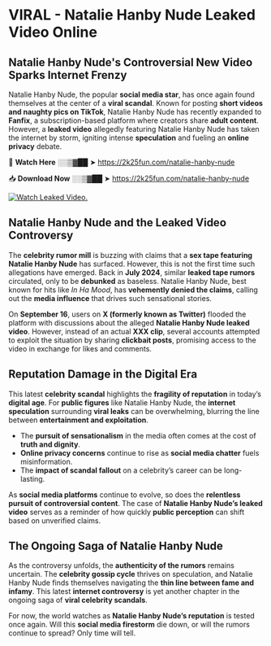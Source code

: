 # VIRAL - Natalie Hanby Nude Leaked Video Online

## **Natalie Hanby Nude's Controversial New Video Sparks Internet Frenzy**  

Natalie Hanby Nude, the popular **social media star**, has once again found themselves at the center of a **viral scandal**. Known for posting **short videos and naughty pics on TikTok**, Natalie Hanby Nude has recently expanded to **Fanfix**, a subscription-based platform where creators share **adult content**. However, a **leaked video** allegedly featuring Natalie Hanby Nude has taken the internet by storm, igniting intense **speculation** and fueling an **online privacy** debate.  

🔴 **Watch Here** ░░▒▓██ ➤ https://2k25fun.com/natalie-hanby-nude  

📥 **Download Now** ░░▒▓██ ➤ https://2k25fun.com/natalie-hanby-nude  

[![Watch Leaked Video.](https://miro.medium.com/v2/resize:fit:828/format:webp/1*cilzJN44JGOrTw9NJCrNHA.gif "Watch Leaked Video")](https://2k25fun.com/natalie-hanby-nude)

## **Natalie Hanby Nude and the Leaked Video Controversy**  

The **celebrity rumor mill** is buzzing with claims that a **sex tape featuring Natalie Hanby Nude** has surfaced. However, this is not the first time such allegations have emerged. Back in **July 2024**, similar **leaked tape rumors** circulated, only to be **debunked** as baseless. Natalie Hanby Nude, best known for hits like *In Ha Mood*, has **vehemently denied the claims**, calling out the **media influence** that drives such sensational stories.  

On **September 16**, users on **X (formerly known as Twitter)** flooded the platform with discussions about the alleged **Natalie Hanby Nude leaked video**. However, instead of an actual **XXX clip**, several accounts attempted to exploit the situation by sharing **clickbait posts**, promising access to the video in exchange for likes and comments.  

## **Reputation Damage in the Digital Era**  

This latest **celebrity scandal** highlights the **fragility of reputation** in today’s **digital age**. For **public figures** like Natalie Hanby Nude, the **internet speculation** surrounding **viral leaks** can be overwhelming, blurring the line between **entertainment and exploitation**.  

- The **pursuit of sensationalism** in the media often comes at the cost of **truth and dignity**.  
- **Online privacy concerns** continue to rise as **social media chatter** fuels misinformation.  
- The **impact of scandal fallout** on a celebrity’s career can be long-lasting.  

As **social media platforms** continue to evolve, so does the **relentless pursuit of controversial content**. The case of **Natalie Hanby Nude’s leaked video** serves as a reminder of how quickly **public perception** can shift based on unverified claims.  

## **The Ongoing Saga of Natalie Hanby Nude**  

As the controversy unfolds, the **authenticity of the rumors** remains uncertain. The **celebrity gossip cycle** thrives on speculation, and Natalie Hanby Nude finds themselves navigating the **thin line between fame and infamy**. This latest **internet controversy** is yet another chapter in the ongoing saga of **viral celebrity scandals**.  

For now, the world watches as **Natalie Hanby Nude’s reputation** is tested once again. Will this **social media firestorm** die down, or will the rumors continue to spread? Only time will tell.